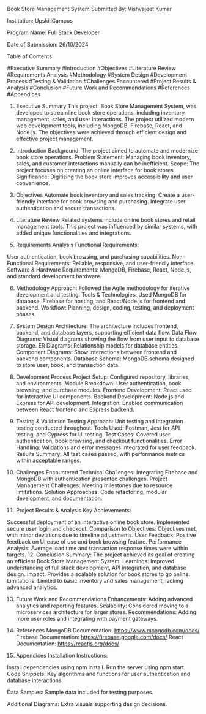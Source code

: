 Book Store Management System
Submitted By:
Vishvajeet Kumar

Institution:
UpskillCampus

Program Name:
Full Stack Developer

Date of Submission:
26/10/2024

Table of Contents

#Executive Summary
#Introduction
#Objectives
#Literature Review
#Requirements Analysis
#Methodology
#System Design
#Development Process
#Testing & Validation
#Challenges Encountered
#Project Results & Analysis
#Conclusion
#Future Work and Recommendations
#References
#Appendices

1. Executive Summary
This project, Book Store Management System, was developed to streamline book store operations, including inventory management, sales, and user interactions. The project utilized modern web development tools, including MongoDB, Firebase, React, and Node.js. The objectives were achieved through efficient design and effective project management.

2. Introduction
Background: The project aimed to automate and modernize book store operations.
Problem Statement: Managing book inventory, sales, and customer interactions manually can be inefficient.
Scope: The project focuses on creating an online interface for book stores.
Significance: Digitizing the book store improves accessibility and user convenience.

3. Objectives
Automate book inventory and sales tracking.
Create a user-friendly interface for book browsing and purchasing.
Integrate user authentication and secure transactions.
4. Literature Review
Related systems include online book stores and retail management tools. This project was influenced by similar systems, with added unique functionalities and integrations.

5. Requirements Analysis
Functional Requirements:

User authentication, book browsing, and purchasing capabilities.
Non-Functional Requirements:
Reliable, responsive, and user-friendly interface.
Software & Hardware Requirements:
MongoDB, Firebase, React, Node.js, and standard development hardware.

6. Methodology
Approach: Followed the Agile methodology for iterative development and testing.
Tools & Technologies: Used MongoDB for database, Firebase for hosting, and React/Node.js for frontend and backend.
Workflow: Planning, design, coding, testing, and deployment phases.

7. System Design
Architecture:
The architecture includes frontend, backend, and database layers, supporting efficient data flow.
Data Flow Diagrams: Visual diagrams showing the flow from user input to database storage.
ER Diagrams: Relationship models for database entities.
Component Diagrams: Show interactions between frontend and backend components.
Database Schema: MongoDB schema designed to store user, book, and transaction data.

8. Development Process
Project Setup: Configured repository, libraries, and environments.
Module Breakdown: User authentication, book browsing, and purchase modules.
Frontend Development: React used for interactive UI components.
Backend Development: Node.js and Express for API development.
Integration: Enabled communication between React frontend and Express backend.

9. Testing & Validation
Testing Approach: Unit testing and integration testing conducted throughout.
Tools Used: Postman, Jest for API testing, and Cypress for UI testing.
Test Cases: Covered user authentication, book browsing, and checkout functionalities.
Error Handling: Validations and error messages integrated for user feedback.
Results Summary: All test cases passed, with performance metrics within acceptable ranges.

10. Challenges Encountered
Technical Challenges: Integrating Firebase and MongoDB with authentication presented challenges.
Project Management Challenges: Meeting milestones due to resource limitations.
Solution Approaches: Code refactoring, modular development, and documentation.

11. Project Results & Analysis
Key Achievements:

Successful deployment of an interactive online book store.
Implemented secure user login and checkout.
Comparison to Objectives: Objectives met, with minor deviations due to timeline adjustments.
User Feedback: Positive feedback on UI ease of use and book browsing feature.
Performance Analysis: Average load time and transaction response times were within targets.
12. Conclusion
Summary: The project achieved its goal of creating an efficient Book Store Management System.
Learnings: Improved understanding of full stack development, API integration, and database design.
Impact: Provides a scalable solution for book stores to go online.
Limitations: Limited to basic inventory and sales management, lacking advanced analytics.

13. Future Work and Recommendations
Enhancements: Adding advanced analytics and reporting features.
Scalability: Considered moving to a microservices architecture for larger stores.
Recommendations: Adding more user roles and integrating with payment gateways.

14. References
MongoDB Documentation: https://www.mongodb.com/docs/
Firebase Documentation: https://firebase.google.com/docs/
React Documentation: https://reactjs.org/docs/
15. Appendices
Installation Instructions:

Install dependencies using npm install.
Run the server using npm start.
Code Snippets: Key algorithms and functions for user authentication and database interactions.

Data Samples: Sample data included for testing purposes.

Additional Diagrams: Extra visuals supporting design decisions.

